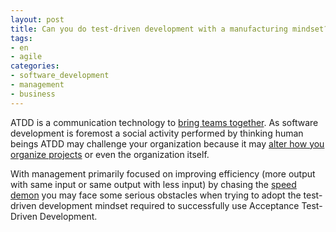 ```yaml
---
layout: post
title: Can you do test-driven development with a manufacturing mindset?
tags:
- en
- agile
categories:
- software_development
- management
- business
---
```

ATDD is a communication technology to [bring teams together](/2011/02/26/acceptance-test-driven-development-brings-teams-together.html). As software development is foremost a social activity performed by thinking human beings ATDD may challenge your organization because it may [alter how you organize projects](/2011/03/19/acceptance-test-driven-development-changes-how-you-organize-your-project.html) or even the organization itself.

With management primarily focused on improving efficiency (more output with same input or same output with less input) by chasing the [speed demon](/2014/03/27/how-to-keep-the-demon-of-management-at-bay.html) you may face some serious obstacles when trying to adopt the test-driven development mindset required to successfully use Acceptance Test-Driven Development.

